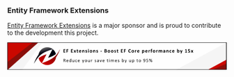 ### Entity Framework Extensions

[Entity Framework Extensions](https://entityframework-extensions.net/?utm_source=simoncropp&utm_medium=Verify.ImageSharp.Compare) is a major sponsor and is proud to contribute to the development this project.

[![Entity Framework Extensions](https://raw.githubusercontent.com/VerifyTests/Verify.ImageSharp.Compare/refs/heads/main/docs/zzz.png)](https://entityframework-extensions.net/?utm_source=simoncropp&utm_medium=Verify.ImageSharp.Compare)